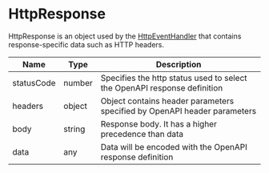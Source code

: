 # HttpResponse

HttpResponse is an object used by the [HttpEventHandler](/docs/javascript-api/mokapi/eventhandler.md)
that contains response-specific data such as HTTP headers.

| Name       | Type   | Description                                                              |
|------------|--------|--------------------------------------------------------------------------|
| statusCode | number | Specifies the http status used to select the OpenAPI response definition |
| headers    | object | Object contains header parameters specified by OpenAPI header parameters |
| body       | string | Response body. It has a higher precedence than data                      |
| data       | any    | Data will be encoded with the OpenAPI response definition                |


